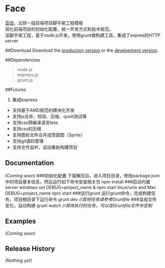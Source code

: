 Face
===
[亚信](http://www.asiainfo.com)，北研一组前端项目脚手架工程模板  
简化前端项目的初始化配置，统一开发方式和技术规范。  
该脚手架工程，基于node.js开发，使用grunt做构建工具，集成了expree的HTTP server

##Download
Download the [production version][min] or the [development version][max].

[min]: https://raw.github.com/wu/face/master/dist/face.min.js
[max]: https://raw.github.com/wu/face/master/dist/face.js

##Dependencies
> node.js  
> express.js  
> grunt.js  

##Futures
1. 集成express
* 支持基于AMD规范的模块化开发
* 支持js合并、校验、压缩、qunit测试等
* 支持css预编译语言less
* 支持css的压缩
* 支持图标文件合并成雪碧图（Sprite）
* 支持git源码管理
* 支持文件监听，自动重新构建项目


## Documentation
_(Coming soon)_
###初始化配置
下载解压后，进入项目目录，修改package.json中的项目基本信息，然后运行如下命令安装相关包
  npm install
###启动内置server
windows
  set DEBUG=project_name & npm start
linux/unix and Mac
  DEBUG=project_name npm start
###运行grunt
运行grunt命令，完成构建任务，项目根目录下运行命令
  grunt dev *//其他任务请参考Gruntfile*
###监视文件变化，自动构建
  grunt watch *//具体执行的任务，可以在Gruntfile文件中定制*

## Examples
_(Coming soon)_

## Release History
_(Nothing yet)_

